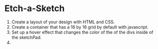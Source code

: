 # Etch-a-Sketch

1. Create a layout of your design with HTML and CSS.
2. Create a container that has a 16 by 16 grid by default with javascript.
3. Set up a hover effect that changes the color of the of the divs inside of the sketchPad.
4. 